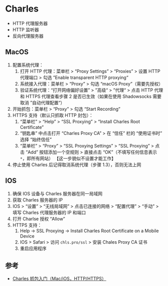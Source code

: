 # Charles

* HTTP 代理服务器
* HTTP 监听器
* 反向代理服务器

## MacOS

1. 配置系统代理：
   1. 打开 HTTP 代理：菜单栏 > “Proxy Settings” > “Proxies” > 设置 HTTP 代理端口 > 勾选 ”Enable transparent HTTP proxying“
   2. 系统接入代理：菜单栏 > “Proxy” > 勾选 “macOS Proxy”（需要先授权）
   3. 验证系统代理：“打开网络偏好设置” > ”高级“ > ”代理“ > 点击 HTTP 代理和 HTTPS 代理查看步骤 2 是否已生效（如果在使用 Shadowsocks 需要取消 ”自动代理配置“）
2. 开始抓包：菜单栏 > “Proxy” > 勾选 “Start Recording”
3. HTTPS 支持（默认只抓取 HTTP 封包）：
   1. “菜单栏” > “Help” > “SSL Proxying” > “Install Charles Root Certificate”
   2. “钥匙串” 中点击打开 “Charles Proxy CA” > 在 “信任” 栏的 “使用证书时” 选择 “始终信任”
   3. “菜单栏” > “Proxy” > “SSL Proxying Settings” > “SSL Proxying” > 点击 “Add” 按钮添加一个空规则 > 直接点击 “OK”（不填写任何信息表示 `*`，即所有网站） 【这一步貌似不设置才能工作】
4. 停止使用 Charles 后记得取消系统代理（步骤 1.3），否则无法上网

## IOS

1. 确保 IOS 设备与 Charles 服务器在同一局域网
2. 获取 Charles 服务器的 IP
3. IOS > “设置” > “无线局域网” > 点击已连接的网络 > “配置代理” > “手动” > 填写 Charles 代理服务器的 IP 和端口
4. 打开 Charlse 授权 “Allow”
5. HTTPS 支持：
   1. Help -> SSL Proxying -> Install Charles Root Certificate on a Mobile Device
   2. IOS > Safari > 访问 `chls.pro/ssl` > 安装 Chales Proxy CA 证书
   3. 重启应用程序

## 参考

* [Charles 抓包入门（Mac/iOS，HTTP/HTTPS）](https://www.jianshu.com/p/e8dd1091d6d7)